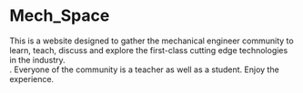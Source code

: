 # Mech_Space

This is a website designed to gather the mechanical engineer community to learn, teach, discuss and explore the first-class cutting edge technologies in the industry.  
. Everyone of the community is a teacher as well as a student. Enjoy the experience.
